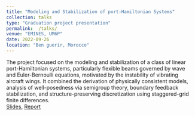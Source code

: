 ```yaml
---
title: "Modeling and Stabilization of port-Hamiltonian Systems"
collection: talks
type: "Graduation project presentation"
permalink:  /talks/
venue: "EMINES, UM6P"
date: 2022-09-26
location: "Ben guerir, Morocco"
---
```


The project focused on the modeling and stabilization of a class of linear port-Hamiltonian systems, particularly flexible beams governed by wave and Euler-Bernoulli equations, motivated by the instability of vibrating aircraft wings. It combined the derivation of physically consistent models, analysis of well-posedness via semigroup theory, boundary feedback stabilization, and structure-preserving discretization using staggered-grid finite differences.\
[Slides](https://ahlamouardi.github.io/AOUARDI/files/Presentation.pdf), [Report](https://ahlamouardi.github.io/AOUARDI/files/Report.pdf)
